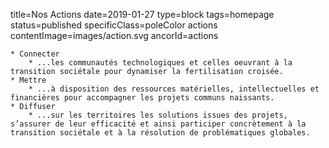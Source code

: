title=Nos Actions
date=2019-01-27
type=block
tags=homepage
status=published
specificClass=poleColor actions
contentImage=images/action.svg
ancorId=actions
~~~~~~
* Connecter
    * ...les communautés technologiques et celles oeuvrant à la transition sociétale pour dynamiser la fertilisation croisée.
* Mettre 
    * ...à disposition des ressources matérielles, intellectuelles et financières pour accompagner les projets communs naissants.
* Diffuser 
    * ...sur les territoires les solutions issues des projets, s’assurer de leur efficacité et ainsi participer concrètement à la transition sociétale et à la résolution de problématiques globales.
